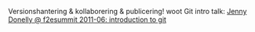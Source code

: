 Versionshantering &amp; kollaborering &amp; publicering! woot Git intro talk: [Jenny Donelly @ f2esummit 2011-06: introduction to git][1]

 [1]: http://www.youtube.com/watch?v=QB6r9Y7mqyU&amp;feature=youtube_gdata_player  